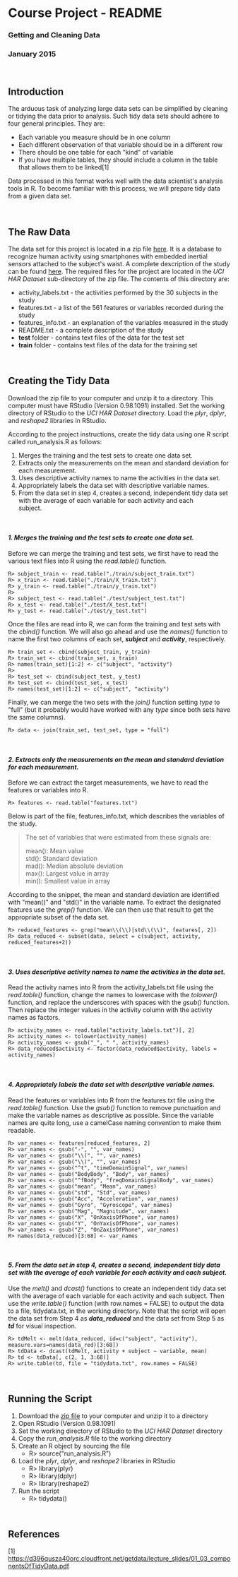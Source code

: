 # Course Project - README
### Getting and Cleaning Data
### January 2015
   
<br>

## Introduction

The arduous task of analyzing large data sets can be simplified by cleaning or tidying the data prior to analysis.  Such tidy data sets should adhere to four general principles.  They are:

- Each variable you measure should be in one column
- Each different observation of that variable should be in a different row
- There should be one table for each "kind" of variable
- If you have multiple tables, they should include a column in the table that allows them to be linked[1]

Data processed in this format works well with the data scientist's analysis tools in R.  To become familiar with this process, we will prepare tidy data from a given data set.

<br>

## The Raw Data

The data set for this project is located in a zip file [here](https://d396qusza40orc.cloudfront.net/getdata%2Fprojectfiles%2FUCI%20HAR%20Dataset.zip).  It is a database to recognize human activity using smartphones with embedded inertial sensors attached to the subject's waist.  A complete description of the study can be found [here](http://archive.ics.uci.edu/ml/datasets/Human+Activity+Recognition+Using+Smartphones).  The required files for the project are located in the *UCI HAR Dataset* sub-directory of the zip file.  The contents of this directory are:

- activity_labels.txt - the activities performed by the 30 subjects in the study
- features.txt - a list of the 561 features or variables recorded during the study
- features_info.txt - an explanation of the variables measured in the study
- README.txt - a complete description of the study
- **test** folder - contains text files of the data for the test set
- **train** folder - contains text files of the data for the training set

<br>

## Creating the Tidy Data

Download the zip file to your computer and unzip it to a directory.  This computer must have RStudio (Version 0.98.1091) installed.  Set the working directory of RStudio to the *UCI HAR Dataset* directory.  Load the *plyr*, *dplyr*, and *reshape2* libraries in RStudio.

According to the project instructions, create the tidy data using one R script called run_analysis.R as follows: 

1. Merges the training and the test sets to create one data set.
2. Extracts only the measurements on the mean and standard deviation for each measurement.
3. Uses descriptive activity names to name the activities in the data set.
4. Appropriately labels the data set with descriptive variable names.
5. From the data set in step 4, creates a second, independent tidy data set with the average of each variable for each activity and each  
subject.

<br>

#### *1. Merges the training and the test sets to create one data set.*

Before we can merge the training and test sets, we first have to read the various text files into R using the *read.table()* function.

```
R> subject_train <- read.table("./train/subject_train.txt")
R> x_train <- read.table("./train/X_train.txt")
R> y_train <- read.table("./train/y_train.txt")
R>
R> subject_test <- read.table("./test/subject_test.txt")
R> x_test <- read.table("./test/X_test.txt")
R> y_test <- read.table("./test/y_test.txt")
```

Once the files are read into R, we can form the training and test sets with the *cbind()* function.  We will also go ahead and use the *names()* function to name the first two columns of each set, ***subject*** and ***activity***, respectively.

```
R> train_set <- cbind(subject_train, y_train)
R> train_set <- cbind(train_set, x_train)
R> names(train_set)[1:2] <- c("subject", "activity")
R> 
R> test_set <- cbind(subject_test, y_test)
R> test_set <- cbind(test_set, x_test)
R> names(test_set)[1:2] <- c("subject", "activity")
```

Finally, we can merge the two sets with the *join()* function setting *type* to "full" (but it probably would have worked with any *type* since both sets have the same columns).

```
R> data <- join(train_set, test_set, type = "full")
```

<br>

#### *2. Extracts only the measurements on the mean and standard deviation for each measurement.*

Before we can extract the target measurements, we have to read the features or variables into R.

```
R> features <- read.table("features.txt")
```

Below is part of the file, features_info.txt, which describes the variables of the study.

> The set of variables that were estimated from these signals are: 
>
> mean(): Mean value  
> std(): Standard deviation  
> mad(): Median absolute deviation   
> max(): Largest value in array  
> min(): Smallest value in array  

According to the snippet, the mean and standard deviation are identified with "mean()" and "std()" in the variable name.  To extract the designated features use the *grep()* function.  We can then use that result to get the appropriate subset of the data set.

```
R> reduced_features <- grep("mean\\(\\)|std\\(\\)", features[, 2])
R> data_reduced <- subset(data, select = c(subject, activity, reduced_features+2))
```

<br>

#### *3. Uses descriptive activity names to name the activities in the data set.*

Read the activity names into R from the activity_labels.txt file using the *read.table()* function, change the names to lowercase with the *tolower()* function, and replace the underscores with spaces with the *gsub()* function.  Then replace the integer values in the activity column with the activity names as factors.

```
R> activity_names <- read.table("activity_labels.txt")[, 2]
R> activity_names <- tolower(activity_names)
R> activity_names <- gsub("_", " ", activity_names)
R> data_reduced$activity <- factor(data_reduced$activity, labels = activity_names)
```

<br>

#### *4. Appropriately labels the data set with descriptive variable names.*

Read the features or variables into R from the features.txt file using the *read.table()* function.  Use the *gsub()* function to remove punctuation and make the variable names as descriptive as possible.  Since the variable names are quite long, use a camelCase naming convention to make them readable.

```
R> var_names <- features[reduced_features, 2]
R> var_names <- gsub("-", "", var_names)
R> var_names <- gsub("\\(", "", var_names)
R> var_names <- gsub("\\)", "", var_names)
R> var_names <- gsub("^t", "timeDomainSignal", var_names)
R> var_names <- gsub("BodyBody", "Body", var_names)
R> var_names <- gsub("^fBody", "freqDomainSignalBody", var_names)
R> var_names <- gsub("mean", "Mean", var_names)
R> var_names <- gsub("std", "Std", var_names)
R> var_names <- gsub("Acc", "Acceleration", var_names)
R> var_names <- gsub("Gyro", "Gyroscope", var_names)
R> var_names <- gsub("Mag", "Magnitude", var_names)
R> var_names <- gsub("X", "OnXaxisOfPhone", var_names)
R> var_names <- gsub("Y", "OnYaxisOfPhone", var_names)
R> var_names <- gsub("Z", "OnZaxisOfPhone", var_names)  
R> names(data_reduced)[3:68] <- var_names
```

<br>

#### *5. From the data set in step 4, creates a second, independent tidy data set with the average of each variable for each activity and each subject.*

Use the *melt()* and *dcast()* functions to create an independent tidy data set with the average of each variable for each activity and each subject.  Then use the *write.table()* function (with row.names = FALSE) to output the data to a file, tidydata.txt, in the working directory.  Note that the script will open the data set from Step 4 as ***data_reduced*** and the data set from Step 5 as ***td*** for visual inspection.

```
R> tdMelt <- melt(data_reduced, id=c("subject", "activity"), measure.vars=names(data_red)[3:68])
R> tdData <- dcast(tdMelt, activity + subject ~ variable, mean)
R> td <- tdData[, c(2, 1, 3:68)]
R> write.table(td, file = "tidydata.txt", row.names = FALSE)
```
<br>

## Running the Script

1. Download the [zip file](https://d396qusza40orc.cloudfront.net/getdata%2Fprojectfiles%2FUCI%20HAR%20Dataset.zip) to your computer and unzip it to a directory
2. Open RStudio (Version 0.98.1091)
3. Set the working directory of RStudio to the *UCI HAR Dataset* directory
4. Copy the *run_analysis.R* file to the working directory
5. Create an R object by sourcing the file
     + R> source("run_analysis.R")
6. Load the *plyr*, *dplyr*, and *reshape2* libraries in RStudio
     + R> library(plyr)
     + R> library(dplyr)
     + R> library(reshape2)
7. Run the script
     + R> tidydata()

<br>

## References

[1] https://d396qusza40orc.cloudfront.net/getdata/lecture_slides/01_03_componentsOfTidyData.pdf

